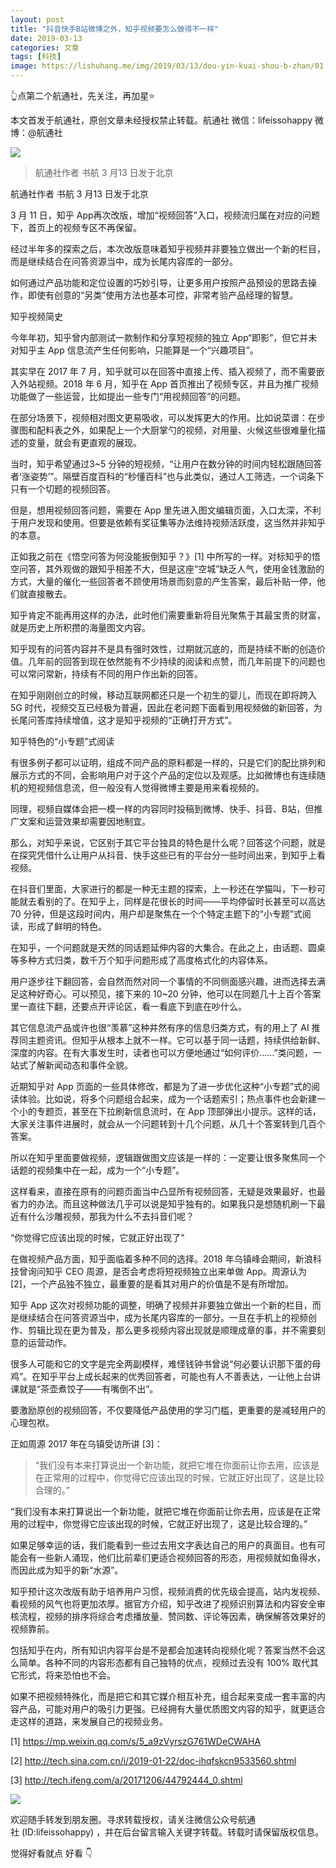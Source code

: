 ```yaml
---
layout: post
title: "抖音快手B站微博之外，知乎视频要怎么做得不一样"
date: 2019-03-13
categories: 文章
tags: [科技]
image: https://lishuhang.me/img/2019/03/13/dou-yin-kuai-shou-b-zhan/01.jpg
---
```


👆点第二个航通社，先关注，再加星⭐

本文首发于航通社，原创文章未经授权禁止转载。航通社 微信：lifeissohappy 微博：@航通社

![](https://lishuhang.me/img/2019/03/13/dou-yin-kuai-shou-b-zhan/01.jpg)

> 航通社作者 书航 3 月13 日发于北京

航通社作者 书航 3 月13 日发于北京

3 月 11 日，知乎 App再次改版，增加“视频回答”入口，视频流归属在对应的问题下，首页上的视频专区不再保留。

经过半年多的探索之后，本次改版意味着知乎视频并非要独立做出一个新的栏目，而是继续结合在问答资源当中，成为长尾内容库的一部分。

如何通过产品功能和定位设置的巧妙引导，让更多用户按照产品预设的思路去操作，即使有创意的“另类”使用方法也基本可控，非常考验产品经理的智慧。

知乎视频简史

今年年初，知乎曾内部测试一款制作和分享短视频的独立 App“即影”，但它并未对知乎主 App 信息流产生任何影响，只能算是一个“兴趣项目”。

其实早在 2017 年 7 月，知乎就可以在回答中直接上传、插入视频了，而不需要嵌入外站视频。2018 年 6 月，知乎在 App 首页推出了视频专区，并且为推广视频功能做了一些运营，比如提出一些专门“用视频回答”的问题。

在部分场景下，视频相对图文更易吸收，可以发挥更大的作用。比如说菜谱：在步骤图和配料表之外，如果配上一个大厨掌勺的视频，对用量、火候这些很难量化描述的变量，就会有更直观的展现。

当时，知乎希望通过3~5 分钟的短视频，“让用户在数分钟的时间内轻松跟随回答者‘涨姿势’”。隔壁百度百科的“秒懂百科”也与此类似，通过人工筛选，一个词条下只有一个切题的视频回答。

但是，想用视频回答问题，需要在 App 里先进入图文编辑页面，入口太深，不利于用户发现和使用。但要是依赖有奖征集等办法维持视频活跃度，这当然并非知乎的本意。

正如我之前在《悟空问答为何没能扳倒知乎？》[1] 中所写的一样。对标知乎的悟空问答，其外观做的跟知乎相差不大，但是这座“空城”缺乏人气，使用金钱激励的方式，大量的催化一些回答者不顾使用场景而刻意的产生答案，最后补贴一停，他们就直接散去。

知乎肯定不能再用这样的办法，此时他们需要重新将目光聚焦于其最宝贵的财富，就是历史上所积攒的海量图文内容。

知乎现有的问答内容并不是具有强时效性，过期就沉底的，而是持续不断的创造价值。几年前的回答到现在依然能有不少持续的阅读和点赞，而几年前提下的问题也可以常问常新，持续有不同的用户作出新的回答。

在知乎刚刚创立的时候，移动互联网都还只是一个初生的婴儿，而现在即将跨入 5G 时代，视频交互已经极为普遍，因此在老问题下面看到用视频做的新回答，为长尾问答库持续增值，这才是知乎视频的“正确打开方式”。

知乎特色的“小专题”式阅读

有很多例子都可以证明，组成不同产品的原料都是一样的，只是它们的配比排列和展示方式的不同，会影响用户对于这个产品的定位以及观感。比如微博也有连续随机的短视频信息流，但一般没有人觉得微博主要是用来看视频的。

同理，视频自媒体会把一模一样的内容同时投稿到微博、快手、抖音、B站，但推广文案和运营效果却需要因地制宜。

那么，对知乎来说，它区别于其它平台独具的特色是什么呢？回答这个问题，就是在探究凭借什么让用户从抖音、快手这些已有的平台分一些时间出来，到知乎上看视频。

在抖音们里面，大家进行的都是一种无主题的探索，上一秒还在学猫叫，下一秒可能就去看别的了。在知乎上，同样是花很长的时间——平均停留时长甚至可以高达 70 分钟，但是这段时间内，用户却是聚焦在一个个特定主题下的“小专题”式阅读，形成了鲜明的特色。

在知乎，一个问题就是天然的同话题延伸内容的大集合。在此之上，由话题、圆桌等多种方式归类，数千万个知乎问题形成了高度格式化的内容体系。

用户逐步往下翻回答，会自然而然对同一个事情的不同侧面感兴趣，进而选择去满足这种好奇心。可以预见，接下来的 10~20 分钟，他可以在同题几十上百个答案里一直往下翻，还要点开评论区，看一看底下到底在吵什么。

其它信息流产品或许也很“羡慕”这种井然有序的信息归类方式，有的用上了 AI 推荐同主题资讯。但知乎从根本上就不一样。它可以基于同一话题，持续供给新鲜、深度的内容。在有大事发生时，读者也可以方便地通过“如何评价……”类问题，一站式了解新闻动态和事件全貌。

近期知乎对 App 页面的一些具体修改，都是为了进一步优化这种“小专题”式的阅读体验。比如说，将多个问题组合起来，成为一个话题索引；热点事件也会新建一个小的专题页，甚至在下拉刷新信息流时，在 App 顶部弹出小提示。这样的话，大家关注事件进展时，就会从一个问题转到十几个问题，从几十个答案转到几百个答案。

所以在知乎里面要做视频，逻辑跟做图文应该是一样的：一定要让很多聚焦同一个话题的视频集中在一起，成为一个“小专题”。

这样看来，直接在原有的问题页面当中凸显所有视频回答，无疑是效果最好，也最省力的办法。而且这种做法几乎可以说是知乎独有的。如果我只是想随机刷一下最近有什么沙雕视频，那我为什么不去抖音们呢？

“你觉得它应该出现的时候，它就正好出现了”

在做视频产品方面，知乎面临着多种不同的选择。2018 年乌镇峰会期间，新浪科技曾询问知乎 CEO 周源，是否会考虑将短视频独立出来单做 App。周源认为 [2]，一个产品独不独立，最重要的是看其对用户的价值是不是有所增加。

知乎 App 这次对视频功能的调整，明确了视频并非要独立做出一个新的栏目，而是继续结合在问答资源当中，成为长尾内容库的一部分。一旦在手机上的视频创作、剪辑比现在更为普及，那么更多视频内容出现就是顺理成章的事，并不需要刻意的运营动作。

很多人可能和它的文字是完全两副模样，难怪钱钟书曾说“何必要认识那下蛋的母鸡”。在知乎平台上成长起来的优秀回答者，可能也有人不善表达，一让他上台讲课就是“茶壶煮饺子——有嘴倒不出”。

要激励原创的视频回答，不仅要降低产品使用的学习门槛，更重要的是减轻用户的心理包袱。

正如周源 2017 年在乌镇受访所讲 [3]：

> “我们没有本来打算说出一个新功能，就把它堆在你面前让你去用，应该是在正常用的过程中，你觉得它应该出现的时候，它就正好出现了，这是比较合理的。”

“我们没有本来打算说出一个新功能，就把它堆在你面前让你去用，应该是在正常用的过程中，你觉得它应该出现的时候，它就正好出现了，这是比较合理的。”

如果足够幸运的话，我们能看到一些过去用文字表达自己的用户的真面目。也有可能会有一些新人涌现，他们比前辈们更适合视频回答的形态，用视频就如鱼得水，而因此成为知乎的新“水源”。

知乎预计这次改版有助于培养用户习惯，视频消费的优先级会提高，站内发视频、看视频的风气也将更加浓厚。据官方介绍，知乎改进了视频识别算法和内容安全审核流程，视频的排序将综合考虑播放量、赞同数、评论等因素，确保解答效果好的视频靠前。

包括知乎在内，所有知识内容平台是不是都会加速转向视频化呢？答案当然不会这么简单。各种不同的内容形态都有自己独特的优点，视频过去没有 100% 取代其它形式，将来恐怕也不会。

如果不把视频特殊化，而是把它和其它媒介相互补充，组合起来变成一套丰富的内容产品，可能对用户的吸引力更强。已经拥有大量优质图文内容的知乎，就更适合走这样的道路，来发展自己的视频业务。

[1] https://mp.weixin.qq.com/s/5_a9zVyrszG761WDeCWAHA

[2] http://tech.sina.com.cn/i/2019-01-22/doc-ihqfskcn9533560.shtml

[3] http://tech.ifeng.com/a/20171206/44792444_0.shtml

![](https://lishuhang.me/img/2019/03/13/dou-yin-kuai-shou-b-zhan/02.jpg)

欢迎随手转发到朋友圈。寻求转载授权，请关注微信公众号航通社 (ID:lifeissohappy) ，并在后台留言输入关键字转载。转载时请保留版权信息。

觉得好看就点 好看 👇